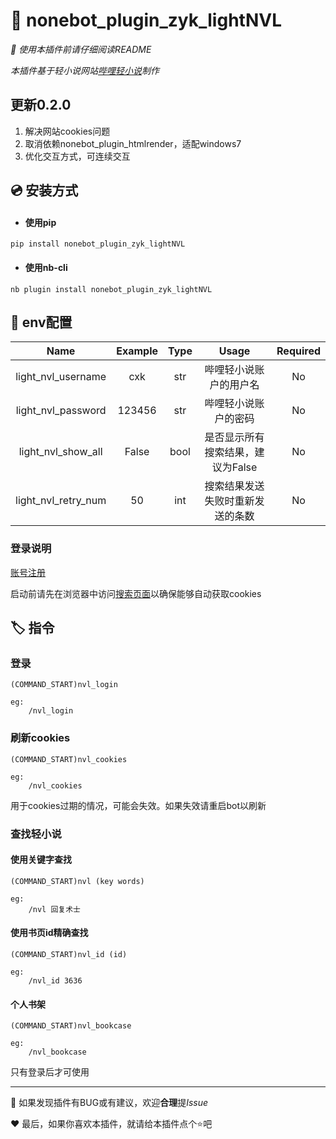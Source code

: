 # :memo: nonebot_plugin_zyk_lightNVL

*:page_facing_up: 使用本插件前请仔细阅读README*

*本插件基于轻小说网站[哔哩轻小说](https://w.linovelib.com)制作*

## 更新0.2.0

1. 解决网站cookies问题
2. 取消依赖nonebot_plugin_htmlrender，适配windows7
3. 优化交互方式，可连续交互

## :cd: 安装方式

- #### 使用pip

```
pip install nonebot_plugin_zyk_lightNVL
```

- #### 使用nb-cli

```
nb plugin install nonebot_plugin_zyk_lightNVL
```

## :wrench: env配置

|        Name         |   Example   | Type |      Usage       | Required |
|:-------------------:|:-----------:|:----:|:----------------:|:--------:|
| light_nvl_username  |     cxk     | str  |   哔哩轻小说账户的用户名    |    No    |
| light_nvl_password  |   123456    | str  |    哔哩轻小说账户的密码    |    No    |
|  light_nvl_show_all   | False | bool  |   是否显示所有搜索结果，建议为False    |    No    |
| light_nvl_retry_num |     50      | int  | 搜索结果发送失败时重新发送的条数 |    No    |

### 登录说明

[账号注册](https://w.linovelib.com/register.php)

启动前请先在浏览器中访问[搜索页面](https://w.linovelib.com/search.html)以确保能够自动获取cookies

## :label: 指令

### 登录

```
(COMMAND_START)nvl_login

eg:
    /nvl_login
```

### 刷新cookies
```
(COMMAND_START)nvl_cookies

eg:
    /nvl_cookies
```

用于cookies过期的情况，可能会失效。如果失效请重启bot以刷新

### 查找轻小说

#### 使用关键字查找

```
(COMMAND_START)nvl (key words)

eg:
    /nvl 回复术士
```

#### 使用书页id精确查找

```
(COMMAND_START)nvl_id (id)

eg:
    /nvl_id 3636
```

#### 个人书架

```
(COMMAND_START)nvl_bookcase

eg:
    /nvl_bookcase
```

只有登录后才可使用

---

:bug: 如果发现插件有BUG或有建议，欢迎**合理**提*Issue*

:heart: 最后，如果你喜欢本插件，就请给本插件点个:star:吧
